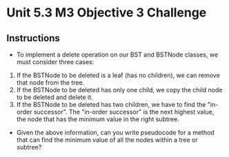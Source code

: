 # Unit 5.3 M3 Objective 3 Challenge

## Instructions
- To implement a delete operation on our BST and BSTNode classes, we must consider three cases:

1. If the BSTNode to be deleted is a leaf (has no children), we can remove that node from the tree.
2. If the BSTNode to be deleted has only one child, we copy the child node to be deleted and delete it.
3. If the BSTNode to be deleted has two children, we have to find the "in-order successor". The "in-order successor" is the next highest value, the node that has the minimum value in the right subtree.

- Given the above information, can you write pseudocode for a method that can find the minimum value of all the nodes within a tree or subtree?

